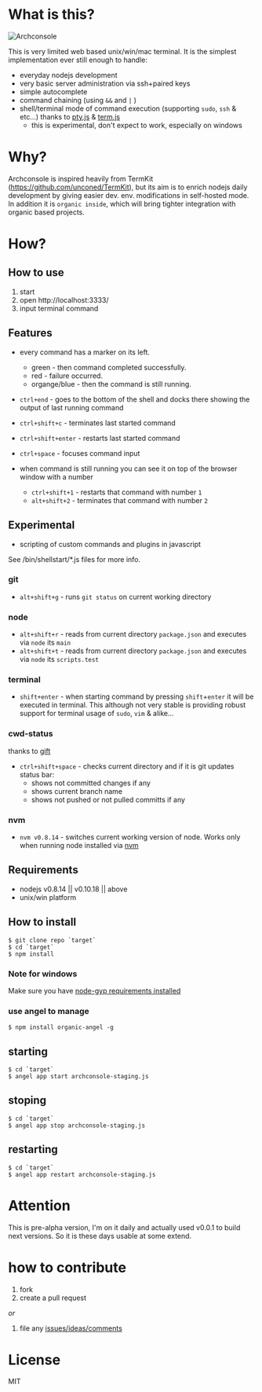 # What is this? #

![Archconsole](https://raw.github.com/outbounder/organic-archconsole/master/preview.png)

This is very limited web based unix/win/mac terminal.
It is the simplest implementation ever still enough to handle:

* everyday nodejs development
* very basic server administration via ssh+paired keys
* simple autocomplete
* command chaining (using `&&` and `|` )
* shell/terminal mode of command execution (supporting `sudo`, `ssh` & etc...)
thanks to [pty.js](https://github.com/chjj/pty.js/) & [term.js](https://github.com/chjj/term.js/)
  * this is experimental, don't expect to work, especially on windows

# Why? #

Archconsole is inspired heavily from TermKit (https://github.com/unconed/TermKit),
but its aim is to enrich nodejs daily development by giving easier dev. env. modifications in self-hosted mode.
In addition it is `organic inside`, which will bring tighter integration with organic based projects.

# How? #

## How to use ##

1. start
2. open http://localhost:3333/
3. input terminal command

## Features

* every command has a marker on its left.
  * green - then command completed successfully.
  * red - failure occurred.
  * organge/blue - then the command is still running.

* `ctrl+end` - goes to the bottom of the shell and docks there showing the output of last running command
* `ctrl+shift+c` - terminates last started command
* `ctrl+shift+enter` - restarts last started command
* `ctrl+space` - focuses command input

* when command is still running you can see it on top of the browser window with a number
  * `ctrl+shift+1` - restarts that command with number `1`
  * `alt+shift+2` - terminates that command with number `2`

## Experimental

* scripting of custom commands and plugins in javascript

See /bin/shellstart/*.js files for more info.

### git

* `alt+shift+g` - runs `git status` on current working directory


### node

* `alt+shift+r` - reads from current directory `package.json` and executes via `node` its `main`
* `alt+shift+t` - reads from current directory `package.json` and executes via `node` its `scripts.test`

### terminal

* `shift+enter` - when starting command by pressing `shift`+`enter` it will be executed in terminal.
This although not very stable is providing robust support for terminal usage of `sudo`, `vim` & alike...

### cwd-status

thanks to [gift](https://github.com/sentientwaffle/gift)

* `ctrl+shift+space` - checks current directory and if it is git updates status bar:
  * shows not committed changes if any
  * shows current branch name
  * shows not pushed or not pulled committs if any

### nvm

* `nvm v0.8.14` - switches current working version of node. Works only when running node installed via [nvm](https://github.com/creationix/nvm)

## Requirements ##
* nodejs v0.8.14 || v0.10.18 || above
* unix/win platform

## How to install ##

    $ git clone repo `target`
    $ cd `target`
    $ npm install

### Note for windows
Make sure you have [node-gyp requirements installed](https://github.com/TooTallNate/node-gyp#installation)

### use angel to manage ###

    $ npm install organic-angel -g

## starting ##

    $ cd `target`
    $ angel app start archconsole-staging.js

## stoping ##

    $ cd `target`
    $ angel app stop archconsole-staging.js

## restarting ##

    $ cd `target`
    $ angel app restart archconsole-staging.js

# Attention #

This is pre-alpha version, I'm on it daily and actually used v0.0.1 to build next versions.
So it is these days usable at some extend.

# how to contribute #

1. fork
2. create a pull request

*or*

1. file any [issues/ideas/comments](https://github.com/outbounder/organic-archconsole/issues)


# License #

MIT
